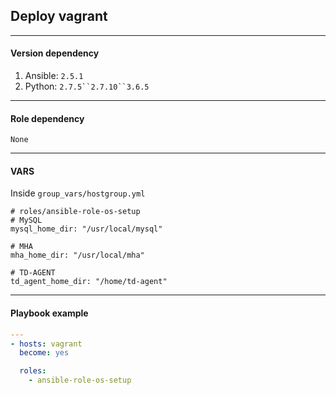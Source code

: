 ## Deploy vagrant  

- - - -  
#### Version dependency  
1. Ansible: `2.5.1`  
2. Python:  `2.7.5``2.7.10``3.6.5`  


- - - -  
#### Role dependency  
```
None
```


- - - -  
#### VARS  
Inside `group_vars/hostgroup.yml`  
```
# roles/ansible-role-os-setup
# MySQL
mysql_home_dir: "/usr/local/mysql"

# MHA
mha_home_dir: "/usr/local/mha"

# TD-AGENT
td_agent_home_dir: "/home/td-agent"
```


- - - -  
#### Playbook example  


```yml
---
- hosts: vagrant
  become: yes

  roles:
    - ansible-role-os-setup
```
